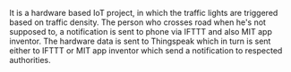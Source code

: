 It is a hardware based IoT project, in which the traffic lights are triggered based on traffic density. The person who crosses road when he's not supposed to, a notification is sent to phone via IFTTT and also MIT app inventor. The hardware data is sent to Thingspeak which in turn is sent either to IFTTT or MIT app inventor which send a notification to respected authorities. 
